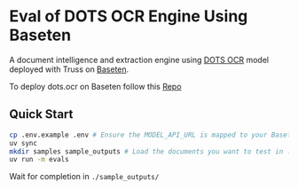# Eval of DOTS OCR Engine Using Baseten

A document intelligence and extraction engine using [DOTS OCR](https://huggingface.co/rednote-hilab/dots.ocr) model deployed with Truss on [Baseten](https://baseten.com).

To deploy dots.ocr on Baseten follow this [Repo](https://github.com/tobalo/dots.ocr.truss.git)

## Quick Start
```bash
cp .env.example .env # Ensure the MODEL_API_URL is mapped to your Baseten Model URL from above
uv sync
mkdir samples sample_outputs # Load the documents you want to test in ./samples will use *.pdf
uv run -m evals
```

Wait for completion in `./sample_outputs/`
